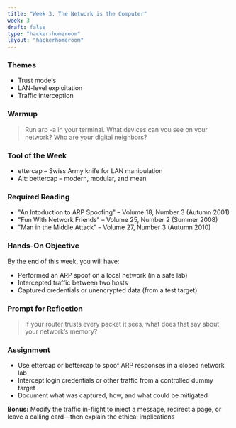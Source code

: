 ```yaml
---
title: "Week 3: The Network is the Computer"
week: 3
draft: false
type: "hacker-homeroom"
layout: "hackerhomeroom"
---
```


### Themes

- Trust models
- LAN-level exploitation
- Traffic interception

### Warmup

> Run arp -a in your terminal. What devices can you see on your network? Who are your digital neighbors?

### Tool of the Week

- ettercap – Swiss Army knife for LAN manipulation
- Alt: bettercap – modern, modular, and mean

### Required Reading

- "An Intoduction to ARP Spoofing" – Volume 18, Number 3 (Autumn 2001)
- "Fun With Network Friends" – Volume 25, Number 2 (Summer 2008)
- "Man in the Middle Attack" – Volume 27, Number 3 (Autumn 2010)

### Hands-On Objective

By the end of this week, you will have:

- Performed an ARP spoof on a local network (in a safe lab)
- Intercepted traffic between two hosts
- Captured credentials or unencrypted data (from a test target)

### Prompt for Reflection

> If your router trusts every packet it sees, what does that say about your network’s memory?

### Assignment

- Use ettercap or bettercap to spoof ARP responses in a closed network lab
- Intercept login credentials or other traffic from a controlled dummy target
- Document what was captured, how, and what could be mitigated

**Bonus:** Modify the traffic in-flight to inject a message, redirect a page, or leave a calling card—then explain the ethical implications
